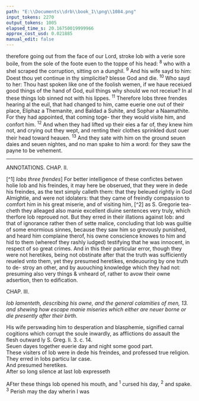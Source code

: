 ```yaml
---
path: "E:\\Documents\\drb\\book_1\\png\\1084.png"
input_tokens: 2270
output_tokens: 1005
elapsed_time_s: 20.16750019999966
approx_cost_usd: 0.021885
manual_edit: false
---
```

therefore going out from the face of our Lord, stroke Iob with
a verie sore boile, from the sole of the foote euen to the toppe
of his head: <sup>8</sup> who with a shel scraped the corruption, sitting
on a dunghil. <sup>9</sup> And his wife sayd to him: Doest thou yet
continue in thy simplicitie? blesse God and die. <sup>10</sup> Who sayd to
her: Thou hast spoken like one of the foolish wemen, if we
haue receiued good things of the hand of God, euil things
why should we not receiue? In al these things Iob sinned not
with his lippes. <sup>11</sup> Therefore Iobs three frendes hearing al
the euil, that had changed to him, came euerie one out of their
place, Eliphaz a Themanite, and Baldad a Suhite, and Sophar
a Naamathite. For they had appointed, that coming toge-
ther they would visite him, and confort him. <sup>12</sup> And when
they had lifted vp their eies a far of, they knew him not, and
crying out they wept, and renting their clothes sprinkled dust
ouer their head toward heauen. <sup>13</sup> And they sate with him on
the ground seuen daies and seuen nightes, and no man spake
to him a word: for they saw the payne to be vehement.

<hr>

ANNOTATIONS.
CHAP. II.

[^1] *Iobs three frendes*] For better intelligence of these confictes betwen
holie Iob and his freindes, it may here be obserued, that they were in dede his
freindes, as the text simply calleth them: that they beleued rightly in God
Almightie, and were not idolaters: that they came of freindly compassion
to comfort him in his great miserie, and of visiting him, [^2] as S. Gregorie tea-
cheth they alleaged also manie excellent diuine sentences very truly, which
therfore Iob reproued not. But they erred in their illations against Iob: and
that of ignorance rather then of sette malice, concluding that Iob was guiltie
of some enormious sinnes, because they saw him so grevously punished, and
heard him complaine therof, his owne conscience knowes to him and hid to
them (whereof they rashly iudged) testifying that he was innocent, in respect
of so great crimes. And in this their particular error, though they were not
heretikes, being not obstinate after that the truth was sufficiently reueled
vnto them, yet they presumed heretikes, endeuouring by one truth to de-
stroy an other, and by auouching knowledge which they had not: presuming also
very things & vnheard of, rather to avow their owne adsertion, then to edification.

CHAP. III.

*Iob lamenteth, describing his owne, and the general calamities of men,
13. and shewing how escape manie miseries which either are neuer borne
or die presently after their birth.*

<aside>His wife perswading him to desperation and blasphemie, signified carnal cogitions which corrupt the soule inwardly, as afflictions do assault the flesh outward ly S. Greg. li. 3. c. 14.</aside>

<aside>Seuen dayes together euerie day and night some good part.</aside>

<aside>These visiters of Iob were in dede his freindes, and professed true religion. They erred in Iobs particu lar case.</aside>

<aside>And presumed heretikes.</aside>

<aside>After so long silence at last Iob expresseth</aside>

AFter these things Iob opened his mouth, and <sup>1</sup> cursed
his day, <sup>2</sup> and spake. <sup>3</sup> Perish may the day wherin I was